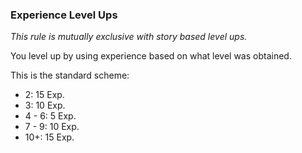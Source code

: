 ### Experience Level Ups
*This rule is mutually exclusive with story based level ups.*

You level up by using experience based on what level was obtained.

This is the standard scheme:
- 2: 15 Exp.
- 3: 10 Exp.
- 4 - 6: 5 Exp.
- 7 - 9: 10 Exp.
- 10+: 15 Exp.
